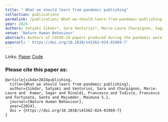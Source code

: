 ```yaml
---
title: " What we should learn from pandemic publishing"
collection: publications
permalink: /publication/ What-we-should-learn-from-pandemic-publishing
year: 2024
authors: Satyaki Sikdar*, Sara Venturini*, Marie-Laure Charpignon, Sagar Kumar, Francesco Rinaldi, Francesco Tudisco, Santo Fortunato, Maimuna S. Majumder
venue: 'Nature Human Behaviour'
abstract: Authors of COVID-19 papers produced during the pandemic were overwhelmingly not subject matter experts. Such a massive inflow of scholars from different expertise areas is both an asset and a potential problem. Domain-informed scientific collaboration is the key to preparing for future crises.
paperurl: ' https://doi.org/10.1038/s41562-024-01969-7'
---
```


Links: [Paper](https://doi.org/10.1038/s41562-024-01969-7) [Code]( https://osf.io/kc2pn/) 

<h3>Please cite this paper as:</h3>

``` 
@article{sikdar2024publishing,
  title={What we should learn from pandemic publishing},
  author={Sikdar, Satyaki and Venturini, Sara and Charpignon, Marie-Laure and  Kumar, Sagar and Rinaldi, Francesco and Tudisco, Francesco and Fortunato, Santo and Majumder, Maimuna S.},
  journal={Nature Human Behaviour},
  year={2024},
  doi = {https://doi.org/10.1038/s41562-024-01969-7}
}
``` 
